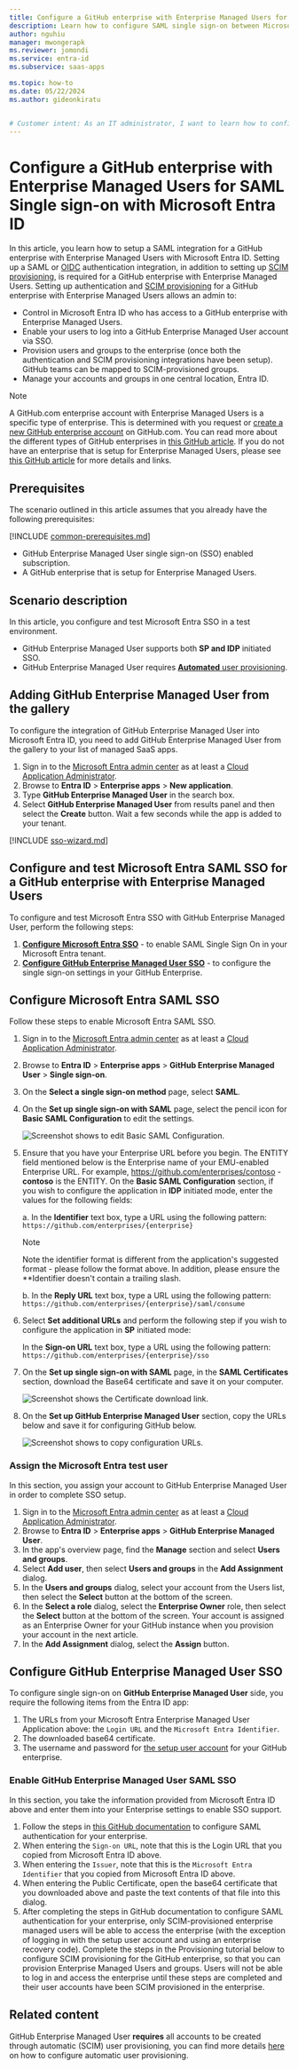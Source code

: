 ```yaml
---
title: Configure a GitHub enterprise with Enterprise Managed Users for SAML Single sign-on with Microsoft Entra ID
description: Learn how to configure SAML single sign-on between Microsoft Entra ID and a GitHub enterprise with Enterprise Managed Users.
author: nguhiu
manager: mwongerapk
ms.reviewer: jomondi
ms.service: entra-id
ms.subservice: saas-apps

ms.topic: how-to
ms.date: 05/22/2024
ms.author: gideonkiratu


# Customer intent: As an IT administrator, I want to learn how to configure SAML single sign-on between Microsoft Entra ID and a GitHub enterprise with Enterprise Managed Users so that I can control who has access to the type of GitHub enterprise, enable automatic sign-in with Microsoft Entra accounts, and manage my accounts in one central location.
---
```


# Configure a GitHub enterprise with Enterprise Managed Users for SAML Single sign-on with Microsoft Entra ID

In this article, you learn how to setup a SAML integration for a GitHub enterprise with Enterprise Managed Users with Microsoft Entra ID. Setting up a SAML or [OIDC](https://docs.github.com/enterprise-cloud@latest/admin/managing-iam/configuring-authentication-for-enterprise-managed-users/configuring-oidc-for-enterprise-managed-users) authentication integration, in addition to setting up [SCIM provisioning](./github-enterprise-managed-user-provisioning-tutorial.md), is required for a GitHub enterprise with Enterprise Managed Users. Setting up authentication and [SCIM provisioning](./github-enterprise-managed-user-provisioning-tutorial.md) for a GitHub enterprise with Enterprise Managed Users allows an admin to:

* Control in Microsoft Entra ID who has access to a GitHub enterprise with Enterprise Managed Users.
* Enable your users to log into a GitHub Enterprise Managed User account via SSO.
* Provision users and groups to the enterprise (once both the authentication and SCIM provisioning integrations have been setup). GitHub teams can be mapped to SCIM-provisioned groups. 
* Manage your accounts and groups in one central location, Entra ID.

> [!NOTE]
> A GitHub.com enterprise account with Enterprise Managed Users is a specific type of enterprise. This is determined with you request or [create a new GitHub enterprise account](https://docs.github.com/en/enterprise-cloud@latest/admin/managing-your-enterprise-account/creating-an-enterprise-account) on GitHub.com. You can read more about the different types of GitHub enterprises in [this GitHub article](https://docs.github.com/en/enterprise-cloud@latest/admin/managing-iam/understanding-iam-for-enterprises/choosing-an-enterprise-type-for-github-enterprise-cloud). If you do not have an enterprise that is setup for Enterprise Managed Users, please see [this GitHub article](https://docs.github.com/en/enterprise-cloud@latest/admin/managing-iam/understanding-iam-for-enterprises/about-identity-and-access-management#authentication-through-githubcom-with-additional-saml-access-restriction) for more details and links. 

## Prerequisites

The scenario outlined in this article assumes that you already have the following prerequisites:

[!INCLUDE [common-prerequisites.md](~/identity/saas-apps/includes/common-prerequisites.md)]
* GitHub Enterprise Managed User single sign-on (SSO) enabled subscription.
* A GitHub enterprise that is setup for Enterprise Managed Users.

## Scenario description

In this article,  you configure and test Microsoft Entra SSO in a test environment.

* GitHub Enterprise Managed User supports both **SP and IDP** initiated SSO.
* GitHub Enterprise Managed User requires [**Automated** user provisioning](./github-enterprise-managed-user-provisioning-tutorial.md).

## Adding GitHub Enterprise Managed User from the gallery

To configure the integration of GitHub Enterprise Managed User into Microsoft Entra ID, you need to add GitHub Enterprise Managed User from the gallery to your list of managed SaaS apps.

1. Sign in to the [Microsoft Entra admin center](https://entra.microsoft.com) as at least a [Cloud Application Administrator](~/identity/role-based-access-control/permissions-reference.md#cloud-application-administrator).
1. Browse to **Entra ID** > **Enterprise apps** > **New application**.
1. Type **GitHub Enterprise Managed User** in the search box.
1. Select **GitHub Enterprise Managed User** from results panel and then select the **Create** button. Wait a few seconds while the app is added to your tenant.

 [!INCLUDE [sso-wizard.md](~/identity/saas-apps/includes/sso-wizard.md)]


<a name='configure-and-test-azure-ad-sso-for-github-enterprise-managed-user'></a>

## Configure and test Microsoft Entra SAML SSO for a GitHub enterprise with Enterprise Managed Users

To configure and test Microsoft Entra SSO with GitHub Enterprise Managed User, perform the following steps:

1. **[Configure Microsoft Entra SSO](#configure-azure-ad-sso)** - to enable SAML Single Sign On in your Microsoft Entra tenant.
1. **[Configure GitHub Enterprise Managed User SSO](#configure-github-enterprise-managed-user-sso)** - to configure the single sign-on settings in your GitHub Enterprise.

<a name='configure-azure-ad-sso'></a>

## Configure Microsoft Entra SAML SSO

Follow these steps to enable Microsoft Entra SAML SSO.

1. Sign in to the [Microsoft Entra admin center](https://entra.microsoft.com) as at least a [Cloud Application Administrator](~/identity/role-based-access-control/permissions-reference.md#cloud-application-administrator).
1. Browse to **Entra ID** > **Enterprise apps** > **GitHub Enterprise Managed User** > **Single sign-on**.
1. On the **Select a single sign-on method** page, select **SAML**.
1. On the **Set up single sign-on with SAML** page, select the pencil icon for **Basic SAML Configuration** to edit the settings.

   ![Screenshot shows to edit Basic SAML Configuration.](common/edit-urls.png)

1. Ensure that you have your Enterprise URL before you begin. The ENTITY field mentioned below is the Enterprise name of your EMU-enabled Enterprise URL. For example, https://github.com/enterprises/contoso - **contoso** is the ENTITY. On the **Basic SAML Configuration** section, if you wish to configure the application in **IDP** initiated mode, enter the values for the following fields:

    a. In the **Identifier** text box, type a URL using the following pattern:
    `https://github.com/enterprises/{enterprise}`
    
    > [!NOTE]
    > Note the identifier format is different from the application's suggested format - please follow the format above. In addition, please ensure the **Identifier doesn't contain a trailing slash.
    
    b. In the **Reply URL** text box, type a URL using the following pattern:
    `https://github.com/enterprises/{enterprise}/saml/consume`
    

1. Select **Set additional URLs** and perform the following step if you wish to configure the application in **SP** initiated mode:

    In the **Sign-on URL** text box, type a URL using the following pattern:
    `https://github.com/enterprises/{enterprise}/sso`

1. On the **Set up single sign-on with SAML** page, in the **SAML Certificates** section, download the Base64 certificate and save it on your computer.

	![Screenshot shows the Certificate download link.](common/certificate-base64.png "Certificate")

1. On the **Set up GitHub Enterprise Managed User** section, copy the URLs below and save it for configuring GitHub below.

	![Screenshot shows to copy configuration URLs.](common/copy-configuration-urls.png "Metadata")

<a name='assign-the-azure-ad-test-user'></a>

### Assign the Microsoft Entra test user

In this section, you assign your account to GitHub Enterprise Managed User in order to complete SSO setup.

1. Sign in to the [Microsoft Entra admin center](https://entra.microsoft.com) as at least a [Cloud Application Administrator](~/identity/role-based-access-control/permissions-reference.md#cloud-application-administrator).
1. Browse to **Entra ID** > **Enterprise apps** > **GitHub Enterprise Managed User**.
1. In the app's overview page, find the **Manage** section and select **Users and groups**.
1. Select **Add user**, then select **Users and groups** in the **Add Assignment** dialog.
1. In the **Users and groups** dialog, select your account from the Users list, then select the **Select** button at the bottom of the screen.
1. In the **Select a role** dialog, select the **Enterprise Owner** role, then select the **Select** button at the bottom of the screen. Your account is assigned as an Enterprise Owner for your GitHub instance when you provision your account in the next article. 
1. In the **Add Assignment** dialog, select the **Assign** button.

## Configure GitHub Enterprise Managed User SSO

To configure single sign-on on **GitHub Enterprise Managed User** side, you require the following items from the Entra ID app:

1. The URLs from your Microsoft Entra Enterprise Managed User Application above: the `Login URL` and the `Microsoft Entra Identifier`.
2. The downloaded base64 certificate.
1. The username and password for [the setup user account](https://docs.github.com/enterprise-cloud@latest/admin/managing-iam/understanding-iam-for-enterprises/getting-started-with-enterprise-managed-users#create-the-setup-user) for your GitHub enterprise.

### Enable GitHub Enterprise Managed User SAML SSO

In this section, you take the information provided from Microsoft Entra ID above and enter them into your Enterprise settings to enable SSO support.

1. Follow the steps in [this GitHub documentation](https://docs.github.com/enterprise-cloud@latest/admin/managing-iam/configuring-authentication-for-enterprise-managed-users/configuring-saml-single-sign-on-for-enterprise-managed-users#configure-your-enterprise) to configure SAML authentication for your enterprise.
1. When entering the `Sign-on URL`, note that this is the Login URL that you copied from Microsoft Entra ID above.
1. When entering the `Issuer`, note that this is the `Microsoft Entra Identifier` that you copied from Microsoft Entra ID above.
1. When entering the Public Certificate, open the base64 certificate that you downloaded above and paste the text contents of that file into this dialog.
1. After completing the steps in GitHub documentation to configure SAML authentication for your enterprise, only SCIM-provisioned enterprise managed users will be able to access the enterprise (with the exception of logging in with the setup user account and using an enterprise recovery code). Complete the steps in the Provisioning tutorial below to configure SCIM provisioning for the GitHub enterprise, so that you can provision Enterprise Managed Users and groups. Users will not be able to log in and access the enterprise until these steps are completed and their user accounts have been SCIM provisioned in the enterprise.

## Related content

GitHub Enterprise Managed User **requires** all accounts to be created through automatic (SCIM) user provisioning, you can find more details [here](./github-enterprise-managed-user-provisioning-tutorial.md) on how to configure automatic user provisioning.
